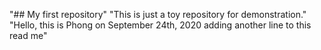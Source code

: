 "## My first repository" 
"This is just a toy repository for demonstration." 
"Hello, this is Phong on September 24th, 2020 adding another line to this read me" 
